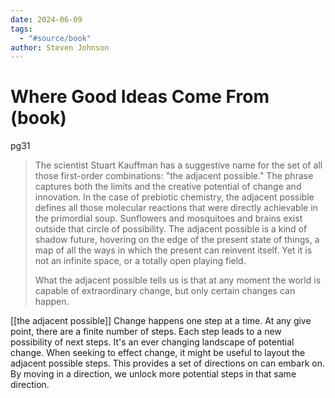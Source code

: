 ```yaml
---
date: 2024-06-09
tags:
  - "#source/book"
author: Steven Johnson
---
```

# Where Good Ideas Come From (book)






pg31
> The scientist Stuart Kauffman has a suggestive name for the set of all those first-order combinations: "the adjacent possible." The phrase captures both the limits and the creative potential of change and innovation. In the case of prebiotic chemistry, the adjacent possible defines all those molecular reactions that were directly achievable in the primordial soup. Sunflowers and mosquitoes and brains exist outside that circle of possibility. The adjacent possible is a kind of shadow future, hovering on the edge of the present state of things, a map of all the ways in which the present can reinvent itself. Yet it is not an infinite space, or a totally open playing field.
>
> What the adjacent possible tells us is that at any moment the world is capable of extraordinary change, but only certain changes can happen.

[[the adjacent possible]]
Change happens one step at a time. At any give point, there are a finite number of steps. Each step leads to a new possibility of next steps. It's an ever changing landscape of potential change.
When seeking to effect change, it might be useful to layout the adjacent possible steps. This provides a set of directions on can embark on. By moving in a direction, we unlock more potential steps in that same direction.

